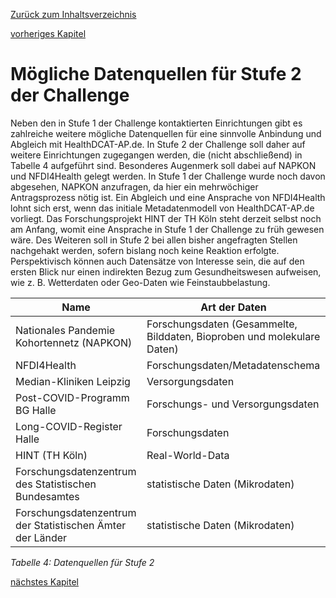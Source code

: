 [Zurück zum Inhaltsverzeichnis](https://healthdcat-ap-de.github.io/healthdcat-ap.de/report_stage_1.html)

[vorheriges Kapitel](https://healthdcat-ap-de.github.io/healthdcat-ap.de/report_stage_1/5_Bereitstellung_erster_relevanter_Datensaetze/5.2.6_Health_Data_Technologies.html)
# Mögliche Datenquellen für Stufe 2 der Challenge
Neben den in Stufe 1 der Challenge kontaktierten Einrichtungen gibt es zahlreiche weitere mögliche Datenquellen für eine sinnvolle Anbindung und Abgleich mit HealthDCAT-AP.de. In Stufe 2 der Challenge soll daher auf weitere Einrichtungen zugegangen werden, die (nicht abschließend) in  Tabelle 4 aufgeführt sind. 
Besonderes Augenmerk soll dabei auf NAPKON und NFDI4Health gelegt werden. In Stufe 1 der Challenge wurde noch davon abgesehen, NAPKON anzufragen, da hier ein mehrwöchiger Antragsprozess nötig ist. Ein Abgleich und eine Ansprache von NFDI4Health lohnt sich erst, wenn das initiale Metadatenmodell von HealthDCAT-AP.de vorliegt. Das Forschungsprojekt HINT der TH Köln steht derzeit selbst noch am Anfang, womit eine Ansprache in Stufe 1 der Challenge zu früh gewesen wäre.
Des Weiteren soll in Stufe 2 bei allen bisher angefragten Stellen nachgehakt werden, sofern bislang noch keine Reaktion erfolgte.
Perspektivisch können auch Datensätze von Interesse sein, die auf den ersten Blick nur einen indirekten Bezug zum Gesundheitswesen aufweisen, wie z. B. Wetterdaten oder Geo-Daten wie Feinstaubbelastung.

|Name |Art der Daten
|--- |---
|Nationales Pandemie Kohortennetz (NAPKON) |Forschungsdaten (Gesammelte, Bilddaten, Bioproben und molekulare Daten)
|NFDI4Health |Forschungsdaten/Metadatenschema
|Median-Kliniken Leipzig |Versorgungsdaten
|Post-COVID-Programm BG Halle |Forschungs- und Versorgungsdaten
|Long-COVID-Register Halle |Forschungsdaten
|HINT (TH Köln) |Real-World-Data
|Forschungsdatenzentrum des Statistischen Bundesamtes |statistische Daten (Mikrodaten)
|Forschungsdatenzentrum der Statistischen Ämter der Länder |statistische Daten (Mikrodaten)

*Tabelle 4: Datenquellen für Stufe 2*

[nächstes Kapitel](https://healthdcat-ap-de.github.io/healthdcat-ap.de/report_stage_1/6_Aktualisierung_fortlaufender_Datensaetze/6_Aktualisierung_fortlaufender_Datensaetze.html)
